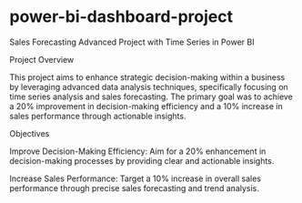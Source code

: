 # power-bi-dashboard-project

Sales Forecasting Advanced Project with Time Series in Power BI

Project Overview

This project aims to enhance strategic decision-making within a business by leveraging advanced data analysis techniques, specifically focusing on time series analysis and sales forecasting. The primary goal was to achieve a 20% improvement in decision-making efficiency and a 10% increase in sales performance through actionable insights.

Objectives

Improve Decision-Making Efficiency: Aim for a 20% enhancement in decision-making processes by providing clear and actionable insights.

Increase Sales Performance: Target a 10% increase in overall sales performance through precise sales forecasting and trend analysis.
